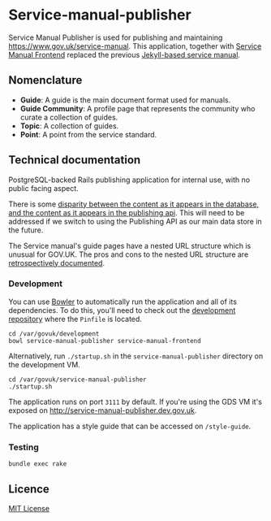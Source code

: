 # Service-manual-publisher

Service Manual Publisher is used for publishing and maintaining https://www.gov.uk/service-manual. This application, together with [Service Manual Frontend](https://github.com/alphagov/service-manual-frontend) replaced the previous [Jekyll-based service manual](https://github.com/alphagov/government-service-design-manual).

## Nomenclature

- **Guide**: A guide is the main document format used for manuals.
- **Guide Community**: A profile page that represents the community who curate a collection of guides.
- **Topic**: A collection of guides.
- **Point**: A point from the service standard.

## Technical documentation

PostgreSQL-backed Rails publishing application for internal use, with no public facing aspect.

There is some [disparity between the content as it appears in the database, and the content as it appears in the publishing api](doc/arch/002-disparity-between-database-and-publishing-api.md). This will need to be addressed if we switch to using the Publishing API as our main data store in the future.

The Service manual's guide pages have a nested URL structure which is unusual for GOV.UK. The pros and cons to the nested URL structure are [retrospectively documented](doc/arch/001-nested-url-structure.md).

### Development

You can use [Bowler](https://github.com/JordanHatch/bowler) to automatically run
the application and all of its dependencies. To do this, you'll need to check
out the [development repository](https://github.gds/gds/development) where the
`Pinfile` is located.

```
cd /var/govuk/development
bowl service-manual-publisher service-manual-frontend
```

Alternatively, run `./startup.sh` in the `service-manual-publisher` directory on
the development VM.

```
cd /var/govuk/service-manual-publisher
./startup.sh
```

The application runs on port `3111` by default. If you're using the GDS VM it's
exposed on http://service-manual-publisher.dev.gov.uk.

The application has a style guide that can be accessed on `/style-guide`.

### Testing

`bundle exec rake`

## Licence

[MIT License](LICENCE)
